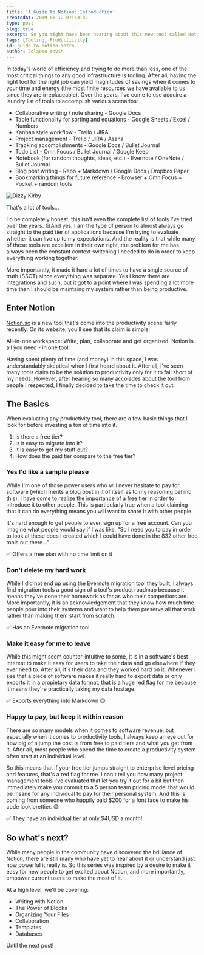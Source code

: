 ```yaml
---
title: 'A Guide to Notion: Introduction'
createdAt: 2019-06-12 07:53:32
type: post
blog: true
excerpt: So you might have been hearing about this new tool called Notion. And if you've been curious but not sure whether to try it, this series is written for new and experienced users alike!
tags: [Tooling, Productiivity]
id: guide-to-notion-intro
author: Jolaoso toyin
---
```


In today's world of efficiency and trying to do more than less, one of the most critical things to any good infrastructure is tooling. After all, having the right tool for the right job can yield magnitudes of savings when it comes to your time and energy (the most finite resources we have available to us since they are irreplaceable). Over the years, I've come to use acquire a laundry list of tools to accomplish various scenarios:

- Collaborative writing / note sharing - Google Docs
- Table functionality for sorting and equations - Google Sheets / Excel / Numbers
- Kanban style workflow - Trello / JIRA
- Project management - Trello / JIRA / Asana
- Tracking accomplishments - Google Docs / Bullet Journal
- Todo List - OmniFocus / Bullet Journal / Google Keep
- Notebook (for random thoughts, ideas, etc.) - Evernote / OneNote / Bullet Journal
- Blog post writing - Repo + Markdown / Google Docs / Dropbox Paper
- Bookmarking things for future reference - Browser + OmniFocus + Pocket + random tools

![Dizzy Kirby](https://media.giphy.com/media/OU9QLvInu0fSM/giphy.gif)

That's a lot of tools...

To be completely honest, this isn't even the complete list of tools I've tried over the years. 😅And yes, I am the type of person to almost always go straight to the paid tier of applications because I'm trying to evaluate whether it can live up to my expectations. And the reality is that while many of these tools are excellent in their own right, the problem for me has always been the constant context switching I needed to do in order to keep everything working together.

More importantly, it made it hard a lot of times to have a single source of truth (SSOT) since everything was separate. Yes I know there are integrations and such, but it got to a point where I was spending a lot more time than I should be maintaing my system rather than being productive.

## Enter Notion

[Notion.so](http://notion.so) is a new tool that's come into the productivity scene fairly recently. On its website, you'll see that its claim is simple:

<!-- ![Notion.so home page](/images/2019/notion-webpage.png) -->

All-in-one workspace: Write, plan, collaborate and get organized. Notion is all you need - in one tool.

Having spent plenty of time (and money) in this space, I was understandably skeptical when I first heard about it. After all, I've seen many tools claim to be the solution to productivity only for it to fall short of my needs. However, after hearing so many accolades about the tool from people I respected, I finally decided to take the time to check it out.

## The Basics

When evaluating any productivity tool, there are a few basic things that I look for before investing a ton of time into it.

1. Is there a free tier?
2. Is it easy to migrate into it?
3. It is easy to get my stuff out?
4. How does the paid tier compare to the free tier?

### Yes I'd like a sample please

While I'm one of those power users who will never hesitate to pay for software (which merits a blog post in it of itself as to my reasoning behind this), I have come to realize the importance of a free tier in order to introduce it to other people. This is particularly true when a tool claiming that it can do everything means you will want to share it with other people.

It's hard enough to get people to even sign up for a free account. Can you imagine what people would say if I was like, "So I need you to pay in order to look at these docs I created which I could have done in the 832 other free tools out there..."

✅ Offers a free plan with no time limit on it

### Don't delete my hard work

While I did not end up using the Evernote migration tool they built, I always find migration tools a good sign of a tool's product roadmap because it means they've done their homework as far as who their competitors are. More importantly, it is an acknowledgement that they know how much time people pour into their systems and want to help them preserve all that work rather than making them start from scratch.

✅ Has an Evernote migration tool

### Make it easy for me to leave

While this might seem counter-intuitive to some, it is in a software's best interest to make it easy for users to take their data and go elsewhere if they ever need to. After all, it's their data and they worked hard on it. Whenever I see that a piece of software makes it really hard to export data or only exports it in a propietary data format, that is a huge red flag for me because it means they're practically taking my data hostage.

✅ Exports everything into Markdown 😍

### Happy to pay, but keep it within reason

There are so many models when it comes to software revenue, but especially when it comes to productivity tools, I always keep an eye out for how big of a jump the cost is from free to paid tiers and what you get from it. After all, most people who spend the time to create a productivity system often start at an individual level.

So this means that if your free tier jumps straight to enterprise level pricing and features, that's a red flag for me. I can't tell you how many project management tools I've evaluated that let you try it out for a bit but then immediately make you commit to a 5 person team pricing model that would be insane for any individual to pay for their personal system. And this is coming from someone who happily paid \$200 for a font face to make his code look prettier. 😄

✅ They have an individual tier at only \$4USD a month!

## So what's next?

While many people in the community have discovered the brilliance of Notion, there are still many who have yet to hear about it or understand just how powerful it really is. So this series was inspired by a desire to make it easy for new people to get excited about Notion, and more importantly, empower current users to make the most of it.

At a high level, we'll be covering:

- Writing with Notion
- The Power of Blocks
- Organizing Your Files
- Collaboration
- Templates
- Databases

Until the next post!
